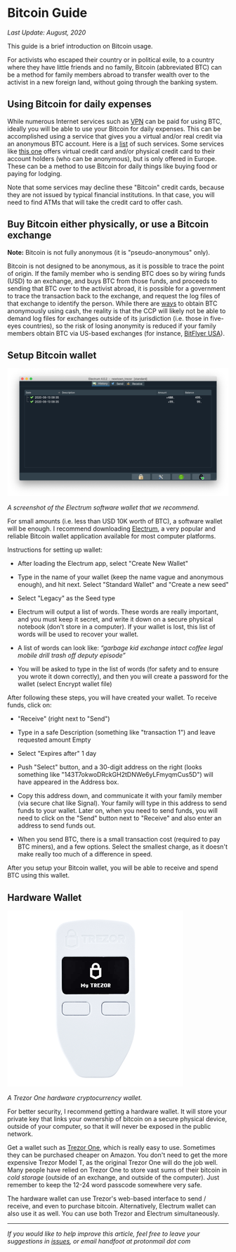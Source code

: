 # Bitcoin Guide

*Last Update: August, 2020*

This guide is a brief introduction on Bitcoin usage.

For activists who escaped their country or in political exile, to a country where they have little friends and no family, Bitcoin (abbreviated BTC) can be a method for family members abroad to transfer wealth over to the activist in a new foreign land, without going through the banking system.

## Using Bitcoin for daily expenses

While numerous Internet services such as [VPN](https://nordvpn.com) can be paid for using BTC, ideally you will be able to use your Bitcoin for daily expenses. This can be accomplished using a service that gives you a virtual and/or real credit via an anonymous BTC account. Here is a [list](http://www.bestbitcoincard.com/anonymous/) of such services. Some services like [this one](https://advcash.gi/en/solutions/) offers virtual credit card and/or physical credit card to their account holders (who can be anonymous), but is only offered in Europe. These can be a method to use Bitcoin for daily things like buying food or paying for lodging.

Note that some services may decline these "Bitcoin" credit cards, because they are not issued by typical financial institutions. In that case, you will need to find ATMs that will take the credit card to offer cash.

## Buy Bitcoin either physically, or use a Bitcoin exchange

**Note:** Bitcoin is not fully anonymous (it is "pseudo-anonymous" only).

Bitcoin is not designed to be anonymous, as it is possible to trace the point of origin. If the family member who is sending BTC does so by wiring funds (USD) to an exchange, and buys BTC from those funds, and proceeds to sending that BTC over to the activist abroad, it is possible for a government to trace the transaction back to the exchange, and request the log files of that exchange to identify the person. While there are [ways](https://99bitcoins.com/buy-bitcoin/anonymously-without-id/) to obtain BTC anonymously using cash, the reality is that the CCP will likely not be able to demand log files for exchanges outside of its jurisdiction (i.e. those in five-eyes countries), so the risk of losing anonymity is reduced if your family members obtain BTC via US-based exchanges (for instance, [BitFlyer USA](https://bitflyer.com/en-us/)).

## Setup Bitcoin wallet

![Electrum Screenshot](/img/electrum.png)

*A screenshot of the Electrum software wallet that we recommend.*

For small amounts (i.e. less than USD 10K worth of BTC), a software wallet will be enough. I recommend downloading [Electrum](https://electrum.org/), a very popular and reliable Bitcoin wallet application available for most computer platforms.

Instructions for setting up wallet:

- After loading the Electrum app, select "Create New Wallet"

- Type in the name of your wallet (keep the name vague and anonymous enough), and hit next. Select "Standard Wallet" and "Create a new seed"

- Select "Legacy" as the Seed type

- Electrum will output a list of words. These words are really important, and you must keep it secret, and write it down on a secure physical notebook (don't store in a computer). If your wallet is lost, this list of words will be used to recover your wallet.

- A list of words can look like: *“garbage kid exchange intact coffee legal mobile drill trash off deputy episode”*

- You will be asked to type in the list of words (for safety and to ensure you wrote it down correctly), and then you will create a password for the wallet (select Encrypt wallet file)

After following these steps, you will have created your wallet. To receive funds, click on:

- "Receive" (right next to "Send")

- Type in a safe Description (something like "transaction 1") and leave requested amount Empty

- Select "Expires after" 1 day

- Push "Select" button, and a 30-digit address on the right (looks something like "143T7okwoDRckGH2tDNWe6yLFmyqmCus5D") will have appeared in the Address box.

- Copy this address down, and communicate it with your family member (via secure chat like Signal). Your family will type in this address to send funds to your wallet. Later on, when you need to send funds, you will need to click on the "Send" button next to "Receive" and also enter an address to send funds out.

- When you send BTC, there is a small transaction cost (required to pay BTC miners), and a few options. Select the smallest charge, as it doesn't make really too much of a difference in speed.

After you setup your Bitcoin wallet, you will be able to receive and spend BTC using this wallet.

## Hardware Wallet


![Electrum Screenshot](/img/trezor.png)

*A Trezor One hardware cryptocurrency wallet.*

For better security, I recommend getting a hardware wallet. It will store your private key that links your ownership of bitcoin on a secure physical device, outside of your computer, so that it will never be exposed in the public network.

Get a wallet such as [Trezor One](https://shop.trezor.io/product/trezor-one-black), which is really easy to use. Sometimes they can be purchased cheaper on Amazon. You don't need to get the more expensive Trezor Model T, as the original Trezor One will do the job well. Many people have relied on Trezor One to store vast sums of their bitcoin in *cold storage* (outside of an exchange, and outside of the computer). Just remember to keep the 12-24 word passcode somewhere very safe.

The hardware wallet can use Trezor's web-based interface to send / receive, and even to purchase bitcoin. Alternatively, Electrum wallet can also use it as well. You can use both Trezor and Electrum simultaneously.

---

*If you would like to help improve this article, feel free to leave your suggestions in [issues](https://github.com/handfoot/bitcoinguide/issues/new), or email handfoot at protonmail dot com*

